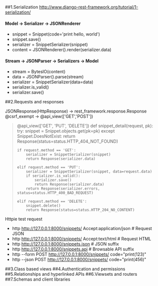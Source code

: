 ##1.Serialization
<http://www.django-rest-framework.org/tutorial/1-serialization/>

#### Model -> Serializer -> JSONRenderer
- snippet = Snippet(code='print hello, world')
- snippet.save()
- serializer = SnippetSerializer(snippet)
- content = JSONRenderer().render(serializer.data)

#### Stream -> JSONParser -> Serializers -> Model
- stream = BytesIO(content)
- data = JSONParser().parse(stream)
- serializer = SnippetSerializer(data=data)
- serializer.is_valid()
- serializer.save()

##2.Requests and responses

JSONResponse(HttpResponse) ->  rest_framework.response.Response <br/>
@csrf_exempt -> @api_view(['GET','POST']) <br/>

> @api_view(['GET', 'PUT', 'DELETE'])
> def snippet_detail(request, pk):
>     try: 
>         snippet = Snippet.objects.get(pk=pk)
>     except Snippet.DoesNotExist:
>         return Response(status=status.HTTP_404_NOT_FOUND)
>
>     if request.method == 'GET':
>         serializer = SnippetSerializer(snippet)
>         return Response(serializer.data)
>
>     elif request.method == 'PUT':
>         serializer = SnippetSerializer(snippet, data=request.data)
>         if serializer.is_valid():
>             serializer.save()
>             return Response(serializer.data)
>         return Response(serializer.errors, status=status.HTTP_400_BAD_REQUEST)
>
>     elif request.method == 'DELETE':
>         snippet.delete()
>         return Response(status=status.HTTP_204_NO_CONTENT)

Httpie test request
- http http://127.0.0.1:8000/snippets/ Accept:application/json  # Request JSON
- http http://127.0.0.1:8000/snippets/ Accept:text/html         # Request HTML
- http http://127.0.0.1:8000/snippets.json  # JSON suffix
- http http://127.0.0.1:8000/snippets.api   # Browsable API suffix
- http --form POST http://127.0.0.1:8000/snippets/ code="print(123)"
- http --json POST http://127.0.0.1:8000/snippets/ code="print(456)"

##3.Class based views
##4.Authentication and permissions
##5.Relationships and hyperlinked APIs
##6.Viewsets and routers
##7.Schemas and client libraries
